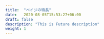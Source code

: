 ```yaml
---
title:  "ベイジの特長"
date:   2020-08-05T15:53:27+06:00
draft: false
description: "This is Future description"
weight: 1
---
```

